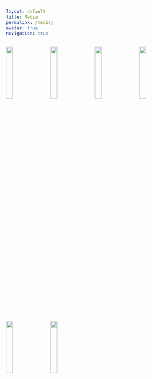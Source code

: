 ```yaml
---
layout: default
title: Media
permalink: /media/
avatar: true
navigation: true
---
```


<a href="URL"><img src="https://i.imgur.com/Us2A1wl.jpg" style="float: left; width: 19%; margin-right: 5%; margin-bottom: 0.5em;"></a>
<a href="URL"><img src="https://i.imgur.com/Us2A1wl.jpg" style="float: left; width: 19%; margin-right: 5%; margin-bottom: 0.5em;"></a>
<a href="URL"><img src="https://i.imgur.com/Us2A1wl.jpg" style="float: left; width: 19%; margin-right: 5%; margin-bottom: 0.5em;"></a>
<a href="URL"><img src="https://i.imgur.com/Us2A1wl.jpg" style="float: left; width: 19%; margin-right: 5%; margin-bottom: 0.5em;"></a>
<a href="URL"><img src="https://i.imgur.com/Us2A1wl.jpg" style="float: left; width: 19%; margin-right: 5%; margin-bottom: 0.5em;"></a>
<a href="URL"><img src="https://i.imgur.com/Us2A1wl.jpg" style="float: left; width: 19%; margin-right: 5%; margin-bottom: 0.5em;"></a>

